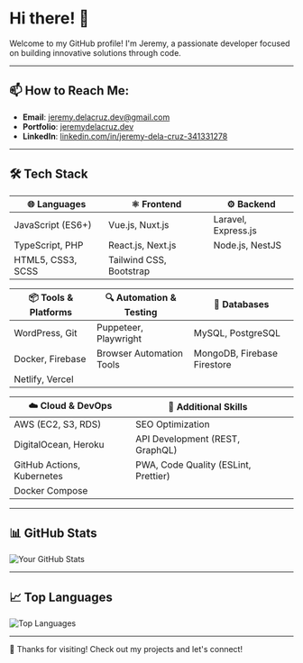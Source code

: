 # Hi there! 👋

Welcome to my GitHub profile! I'm Jeremy, a passionate developer focused on building innovative solutions through code.

---

## 📫 How to Reach Me:
- **Email**: [jeremy.delacruz.dev@gmail.com](mailto:jeremy.delacruz.dev@gmail.com)
- **Portfolio**: [jeremydelacruz.dev](https://jeremydelacruz.dev)
- **LinkedIn**: [linkedin.com/in/jeremy-dela-cruz-341331278](https://linkedin.com/in/jeremy-dela-cruz-341331278)

---

## 🛠️ Tech Stack

| 🌐 **Languages**       | ⚛️ **Frontend**          | ⚙️ **Backend**         |
|-------------------------|--------------------------|-------------------------|
| JavaScript (ES6+)       | Vue.js, Nuxt.js          | Laravel, Express.js     |
| TypeScript, PHP         | React.js, Next.js        | Node.js, NestJS         |
| HTML5, CSS3, SCSS       | Tailwind CSS, Bootstrap  |                        |

| 📦 **Tools & Platforms** | 🔍 **Automation & Testing** | 📂 **Databases**        |
|---------------------------|----------------------------|--------------------------|
| WordPress, Git            | Puppeteer, Playwright      | MySQL, PostgreSQL        |
| Docker, Firebase          | Browser Automation Tools   | MongoDB, Firebase Firestore |
| Netlify, Vercel           |                            |                          |

| ☁️ **Cloud & DevOps**     | 🔧 **Additional Skills**   |                          |
|---------------------------|---------------------------|--------------------------|
| AWS (EC2, S3, RDS)        | SEO Optimization          |                          |
| DigitalOcean, Heroku       | API Development (REST, GraphQL) |                   |
| GitHub Actions, Kubernetes| PWA, Code Quality (ESLint, Prettier) |             |
| Docker Compose            |                           |                          |

---

## 📊 GitHub Stats 
![Your GitHub Stats](https://github-readme-stats.vercel.app/api?username=JDCxDEV&show_icons=true&theme=radical)

---

## 📈 Top Languages 
![Top Languages](https://github-readme-stats.vercel.app/api/top-langs/?username=JDCxDEV&layout=compact&theme=radical)

---

🌟 Thanks for visiting! Check out my projects and let's connect!
